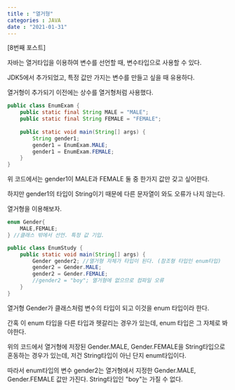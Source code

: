 ```yaml
---
title : "열거형"
categories : JAVA
date : "2021-01-31"
---
```


[8번째 포스트]

자바는 열거타입을 이용하여 변수를 선언할 때, 변수타입으로 사용할 수 있다.

JDK5에서 추가되었고, 특정 값만 가지는 변수를 만들고 싶을 때 유용하다.

열거형이 추가되기 이전에는 상수를 열거형처럼 사용했다.

```java
public class EnumExam {
    public static final String MALE = "MALE";
    public static final String FEMALE = "FEMALE";
    
    public static void main(String[] args) {
        String gender1;
        gender1 = EnumExam.MALE;
        gender1 = EnumExam.FEMALE;
    }
}
```

위 코드에서는 gender1이 MALE과 FEMALE 둘 중 한가지 값만 갖고 싶어한다.

하지만 gender1의 타입이 String이기 때문에 다른 문자열이 와도 오류가 나지 않는다.



열거형을 이용해보자.

```java
enum Gender{
    MALE,FEMALE;
} //클래스 밖에서 선언. 특정 값 기입.

public class EnumStudy {
    public static void main(String[] args) {
        Gender gender2; //열거형 자체가 타입이 된다. (참조형 타입인 enum타입)
        gender2 = Gender.MALE;
        gender2 = Gender.FEMALE;
        //gender2 = "boy"; 열거형에 없으므로 컴파일 오류
    }
}
```

열거형 Gender가 클래스처럼 변수의 타입이 되고 이것을 enum 타입이라 한다.

간혹 이 enum 타입을 다른 타입과 헷갈리는 경우가 있는데, enum 타입은 그 자체로 봐야한다.

위의 코드에서 열거형에 저장된 Gender.MALE, Gender.FEMALE을 String타입으로 혼동하는 경우가 있는데, 저건 String타입이 아닌 단지 enum타입이다.

따라서 enum타입의 변수 gender2는 열거형에서 지정한 Gender.MALE, Gender.FEMALE 값만 가진다. String타입인 "boy"는 가질 수 없다.